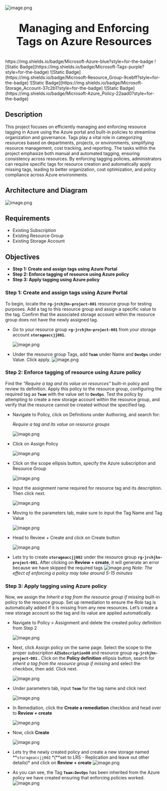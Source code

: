 ![image.png](cover.png)

<h1 align="center" style="display: block; font-size: 2.5em; font-weight: bold; margin-block-start: 1em; margin-block-end: 1em;">
Managing and Enforcing Tags on Azure Resources
</h1>
https://img.shields.io/badge/Microsoft-Azure-blue?style=for-the-badge
![Static Badge](https://img.shields.io/badge/Microsoft-Tags-purple?style=for-the-badge)
![Static Badge](https://img.shields.io/badge/Microsoft-Resource_Group-9cebff?style=for-the-badge)
![Static Badge](https://img.shields.io/badge/Microsoft-Storage_Account-37c2b1?style=for-the-badge)
![Static Badge](https://img.shields.io/badge/Microsoft-Azure_Policy-22aad0?style=for-the-badge)

## Description

This project focuses on efficiently managing and enforcing resource tagging in Azure using the Azure portal and built-in policies to streamline organization and governance. Tags play a vital role in categorizing resources based on departments, projects, or environments, simplifying resource management, cost tracking, and reporting. The tasks within the project emphasize both manual and automated tagging, ensuring consistency across resources. By enforcing tagging policies, administrators can require specific tags for resource creation and automatically apply missing tags, leading to better organization, cost optimization, and policy compliance across Azure environments.

## Architecture and Diagram

![image.png](diagram.jpg)

## Requirements

- Existing Subscription
- Existing Resource Group
- Existing Storage Account

## Objectives

- **Step 1: Create and assign tags using Azure Portal**
- **Step 2: Enforce tagging of resource using Azure policy**
- **Step 3: Apply tagging using Azure policy**

### **Step 1: Create and assign tags using Azure Portal**

To begin, locate the **`rg-jrchjhn-project-001`** resource group for testing purposes. Add a tag to this resource group and assign a specific value to the tag. Confirm that the associated storage account within the resource group does not have the newly assigned tag.

- Go to your resource group **`rg-jrchjhn-project-001`** from your storage account **`storageaccjj001`.**

  ![image.png](image.png)

- Under the resource group Tags, add **`Team`** under Name and **`DevOps`** under Value. Click apply.
  ![image.png](image%201.png)

### **Step 2: Enforce tagging of resource using Azure policy**

Find the _"Require a tag and its value on resources"_ built-in policy and review its definition. Apply this policy to the resource group, configuring the required tag as **`Team`** with the value set to **`DevOps`**. Test the policy by attempting to create a new storage account within the resource group, and verify that the resource cannot be created without the specified tag.

- Navigate to Policy, click on Definitions under Authoring, and search for:

  _Require a tag and its value on resource groups_

  ![image.png](image%202.png)

- Click on Assign Policy

  ![image.png](image%203.png)

- Click on the scope ellipsis button, specify the Azure subscription and Resource Group

  ![image.png](image%204.png)

- Input the assignment name required for resource tag and its description. Then click next.

  ![image.png](image%205.png)

- Moving to the parameters tab, make sure to input the Tag Name and Tag Value

  ![image.png](image%206.png)

- Head to Review + Create and click on Create button

  ![image.png](image%207.png)

- Lets try to create **`storageaccjj002`** under the resource group **`rg-jrchjhn-project-001`.** After clicking on **Review + create**, it will generate an error because we have skipped the required tags
  ![image.png](image%208.png)
  _Note: The effect of enforcing a policy may take around 5-15 minutes_

### **Step 3: Apply tagging using Azure policy**

Now, we assign the _Inherit a tag from the resource group if missing_ built-in policy to the resource group. Set up remediation to ensure the _Role_ tag is automatically added if it is missing from any new resources. Let’s create a new storage account so the tag and its value are applied automatically.

- Navigate to Policy > Assignment and delete the created policy definition from Step 2

  ![image.png](image%209.png)

- Next, click Assign policy on the same page. Select the scope to the proper subscription **`AZSubscription00`** and resource group **`rg-jrchjhn-project-001` .** Click on the **Policy definition** ellipsis button, search for _inherit a tag from the resource group if missing_ and select the checkbox, then add. Click next.

  ![image.png](image%2010.png)

- Under parameters tab, input **`Team`** for the tag name and click next

  ![image.png](image%2011.png)

- In Remediation, click the **Create a remediation** checkbox and head over to **Review + create**

  ![image.png](image%2012.png)

- Now, click **Create**

  ![image.png](image%2013.png)

- Lets try the newly created policy and create a new storage named **`storageaccjj002` \*(**set to LRS - Replication and leave out other details)\* and click on **Review + create**
  ![image.png](image%2014.png)
- As you can see, the Tag **`Team:DevOps`** has been inherited from the Azure policy we have created ensuring that enforcing policies worked.
  ![image.png](image%2015.png)
